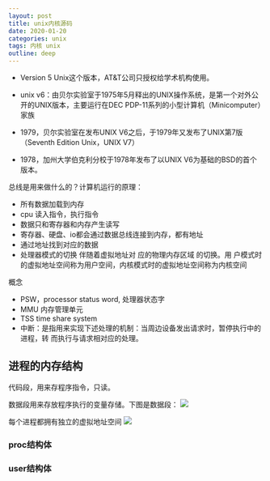 ```yaml
---
layout: post
title: unix内核源码
date: 2020-01-20
categories: unix
tags: 内核 unix
outline: deep
---
```



- Version 5 Unix这个版本，AT&T公司只授权给学术机构使用。

- unix  v6：由贝尔实验室于1975年5月释出的UNIX操作系统，是第一个对外公开的UNIX版本，主要运行在DEC PDP-11系列的小型计算机（Minicomputer）家族

- 1979，贝尔实验室在发布UNIX V6之后，于1979年又发布了UNIX第7版（Seventh Edition Unix，UNIX V7）
- 1978，加州大学伯克利分校于1978年发布了以UNIX V6为基础的BSD的首个版本。

总线是用来做什么的？计算机运行的原理：

- 所有数据加载到内存
- cpu 读入指令，执行指令
- 数据只和寄存器和内存产生读写
- 寄存器、硬盘、io都会通过数据总线连接到内存，都有地址
- 通过地址找到对应的数据
- 处理器模式的切换 伴随着虚拟地址对 应的物理内存区域 的切换。用 户模式时的虚拟地址空间称为用户空间，内核模式时的虚拟地址空间称为内核空间

概念

- PSW，processor status word, 处理器状态字
- MMU 内存管理单元
- TSS time share system
- 中断：是指用来实现下述处理的机制：当周边设备发出请求时，暂停执行中的进程，转 而执行与请求相对应的处理。

## 进程的内存结构

代码段，用来存程序指令，只读。

数据段用来存放程序执行的变量存储。下图是数据段：
![](https://tva1.sinaimg.cn/large/006tNbRwly1gb2v20rh8zj31c00mgq68.jpg)

每个进程都拥有独立的虚拟地址空间
![](https://tva1.sinaimg.cn/large/006tNbRwly1gb2v9yhk2cj313w0u0dl5.jpg)

### proc结构体

### user结构体
